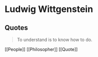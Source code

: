# Ludwig Wittgenstein

## Quotes

> To understand is to know how to do.
  
[[People]] [[Philosopher]] [[Quote]]
